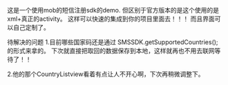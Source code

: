 
这是一个使用mob的短信注册sdk的demo.
但区别于官方版本的是这个使用的是xml+真正的activity。
这样可以快速的集成到你的项目里面去！！！
而且界面可以自己定制了。

待解决的问题
1.目前哪些国家码还是通过 SMSSDK.getSupportedCountries(); 的形式来拿的。
 下次就直接把取回的数据保存到本地，这样就再也不用去联网等待了！！
 
2.他的那个CountryListview看着有点让人不开心啊，下次再稍微调整下。


